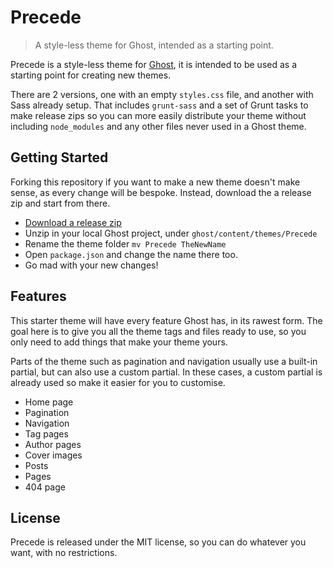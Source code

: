 # Precede

> A style-less theme for Ghost, intended as a starting point.

Precede is a style-less theme for [Ghost](https://github.com/TryGhost/Ghost), it is intended to be used as a starting point for creating new themes.

There are 2 versions, one with an empty `styles.css` file, and another with Sass already setup. That includes `grunt-sass` and a set of Grunt tasks to make release zips so you can more easily distribute your theme without including `node_modules` and any other files never used in a Ghost theme.

## Getting Started

Forking this repository if you want to make a new theme doesn't make sense, as every change will be bespoke. Instead, download the a release zip and start from there.

- [Download a release zip](https://github.com/PaulAdamDavis/Precede/releases)
- Unzip in your local Ghost project, under `ghost/content/themes/Precede`
- Rename the theme folder `mv Precede TheNewName`
- Open `package.json` and change the name there too.
- Go mad with your new changes!

## Features

This starter theme will have every feature Ghost has, in its rawest form. The goal here is to give you all the theme tags and files ready to use, so you only need to add things that make your theme yours.

Parts of the theme such as pagination and navigation usually use a built-in partial, but can also use a custom partial. In these cases, a custom partial is already used so make it easier for you to customise.

- Home page
- Pagination
- Navigation
- Tag pages
- Author pages
- Cover images
- Posts
- Pages
- 404 page

## License

Precede is released under the MIT license, so you can do whatever you want, with no restrictions.